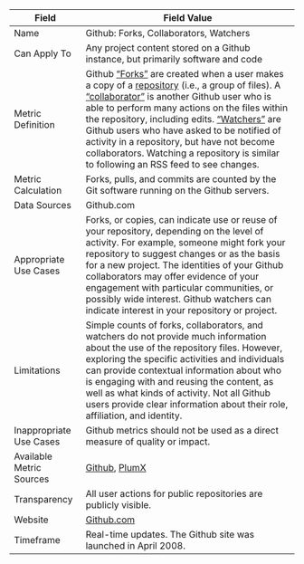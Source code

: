 | Field | Field Value |
|------------------------------|-------------------------------------------------|
| Name | Github:  Forks, Collaborators, Watchers
| Can Apply To | Any project content stored on a Github instance, but primarily software and code
| Metric Definition | Github [“Forks”](https://help.github.com/articles/github-glossary/) are created when a user makes a copy of a [repository](https://help.github.com/articles/github-glossary/) (i.e., a group of files). A [“collaborator”](https://help.github.com/articles/github-glossary/) is another Github user who is able to perform many actions on the files within the repository, including edits. [“Watchers”](https://help.github.com/articles/github-glossary/) are Github users who have asked to be notified of activity in a repository, but have not become collaborators. Watching a repository is similar to following an RSS feed to see changes.
| Metric Calculation | Forks, pulls, and commits are counted by the Git software running on the Github servers.
| Data Sources | Github.com
| Appropriate Use Cases | Forks, or copies, can indicate use or reuse of your repository, depending on the level of activity. For example, someone might fork your repository to suggest changes or as the basis for a new project. The identities of your Github collaborators may offer evidence of your engagement with particular communities, or possibly wide interest. Github watchers can indicate interest in your repository or project.
| Limitations | Simple counts of forks, collaborators, and watchers do not provide much information about the use of the repository files. However, exploring the specific activities and individuals can provide contextual information about who is engaging with and reusing the content, as well as what kinds of activity. Not all Github users provide clear information about their role, affiliation, and identity.
| Inappropriate Use Cases | Github metrics should not be used as a direct measure of quality or impact.
| Available Metric Sources | [Github](http://github.com/), [PlumX](http://plumanalytics.com/)
| Transparency | All user actions for public repositories are publicly visible.
| Website | [Github.com](https://github.com/)
| Timeframe | Real-time updates. The Github site was launched in April 2008.
